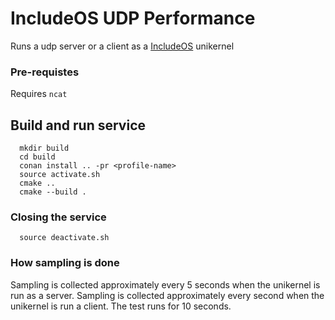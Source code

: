 # IncludeOS UDP Performance
Runs a udp server or a client as a [IncludeOS](https://github.com/includeos/includeos) unikernel

### Pre-requistes
Requires `ncat`

## Build and run service

```
  mkdir build
  cd build
  conan install .. -pr <profile-name>
  source activate.sh
  cmake ..
  cmake --build .
```

<!-- TODO: How this servier client test works now?

### Howto run as a Server:

```
  boot udp_service

```

On other terminal run: `./send.sh`

### Howto run as a Client:
On a terminal run: `./receive.sh`
On other terminal run: `boot --create-bridge . client`

-->

### Closing the service

```
  source deactivate.sh
```

### How sampling is done
Sampling is collected approximately every 5 seconds when the unikernel is run as a server.
Sampling is collected approximately every second when the unikernel is run a client. The test runs for 10 seconds.
